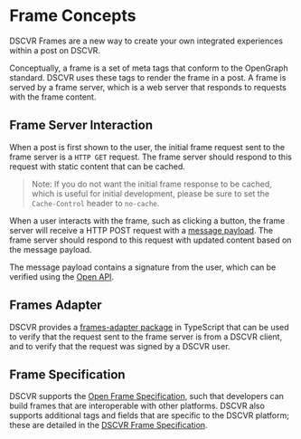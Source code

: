 # Frame Concepts

DSCVR Frames are a new way to create your own integrated experiences within a post on DSCVR. 

Conceptually, a frame is a set of meta tags that conform to the OpenGraph standard. DSCVR uses these tags to render the frame in a post. A frame is served by a frame server, which is a web server that responds to requests with the frame content.

## Frame Server Interaction

When a post is first shown to the user, the initial frame request sent to the frame server is a `HTTP GET` request. The frame server should respond to this request with static content that can be cached.

> Note: If you do not want the initial frame response to be cached, which is useful for initial development, please be sure to set the `Cache-Control` header to `no-cache`.

When a user interacts with the frame, such as clicking a button, the frame server will receive a HTTP POST request with a [message payload](./frame-specification.md). The frame server should respond to this request with updated content based on the message payload.

The message payload contains a signature from the user, which can be verified using the [Open API](../open-api/index.md).

## Frames Adapter

DSCVR provides a [frames-adapter package](https://github.com/dscvr-one/frames-adapter) in TypeScript that can be used to verify that the request sent to the frame server is from a DSCVR client, and to verify that the request was signed by a DSCVR user.

## Frame Specification

DSCVR supports the [Open Frame Specification](https://github.com/open-frames/standard/blob/v0.0.1/README.md), such that developers can build frames that are interoperable with other platforms. DSCVR also supports additional tags and fields that are specific to the DSCVR platform; these are detailed in the [DSCVR Frame Specification](./frame-specification.md).
